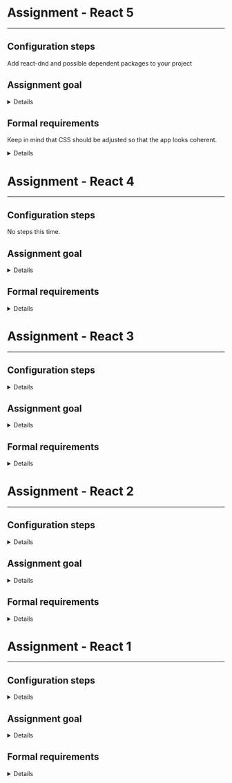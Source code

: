 # Assignment - React 5

***

## Configuration steps
Add react-dnd and possible dependent packages to your project

## Assignment goal

<details>
The goal of this assignment is to get familiar with libraries that enable more "visual" way of app interaction, such as react-dnd
</details>

## Formal requirements

Keep in mind that CSS should be adjusted so that the app looks coherent.

<details>
* data lists should be reorderable via drag and drop
* the "details" view should have all elements reorderable via drag and drop
* OPTIONAL: make it so that other elements "make space" visually in a smooth manner for the one that you are dropping
</details>

# Assignment - React 4

***

## Configuration steps
No steps this time.

## Assignment goal

<details>
The goal of this assignment is to get more familiar with efficiend code structurization via React hooks and HOCs, and learning some uses of refs.
</details>

## Formal requirements

<details>

* your data fetching logic should be contained within an appropriate hook
* you should aim to implement a minimal number of generalized hooks to cover your needs
* while loading a new page of data and while spinner is displayed, previous page data should still be displayed
* above should be achieved via a custom hook that uses a ref for previous value - try to write it yourself, even though it most probably is readily available on the internet
* Both data fetching and loading should be handled via a very general HOC that will supply every page
* Your application should now have a "dark mode" (or a light mode, if it is already dark). This should be handled with styled components theming and via a custom hook. User should be able to switch between modes via a button in the header of the page. The value of current mode should be stored in local storage
</details>

# Assignment - React 3

***

## Configuration steps

<details>

Make a copy of your React 2 repository with review changes applied
Install Js GraphQL plugin for Webstorm
</details>

## Assignment goal

<details>

The goal of this assignment is to get familiar with GraphQL and further improvement of Fluture knowledge via integration with GraphQL, as well as the ability to resolve configuration tasks
</details>

## Formal requirements

<details>

***KEEP IN MIND***

Fluture should be used to wrap your GraphQL calls and async logic. Please use the pipeline operator whenever possible


***TECHNICAL REQUIREMENTS***

* your application should be refactored to take advantage of a real GraphQL API of your choice (example: https://beta.pokeapi.co/graphql/console/)
* the general theme of your application can, but does not have to be changed - however, try to find a structure similar to players/teams
* API calls should be wrapped in Futures sufficiently for reusability purposes
* your application should have a schema.graphql file that contains the schema of the API you are using
* schema mentioned above should be generated manually via yarn generate-schema command
* yarn generate-schema should act according to a changable configuration
* your application should provide autocompletion for gql calls based on the schema that was generated
* your application should use graphql-tag for gql queries
* please remove your fake API from the application
* the details of player/team that were previously opened in a modal should now have separate pages parametrized by ID which will fetch that precise player/team
* you should take advantage of pagination data provided by the API (if it does provide pagination data)

</details>

# Assignment - React 2

***

## Configuration steps

<details>

* Make a copy of your React 1 repository with review changes applied, make sure to have this README.md present

</details>

## Assignment goal

<details>

The goal of this assignment is to modernize your freshly-completed React project with a proper functional package stack, as well as refactor your pure CSS into a more modern solution in form of styled-components, training your css-in-js skill.

</details>

## Formal requirements

<details>

***KEEP IN MIND***
Pay extra attention to using Fluture properly, where it benefits your project.

***TECHNICAL REQUIREMENTS***
* your application should be refactored to take advantage of Fluture **wherever possible**
* loading and error states should be handled via Fluture
* your application should contain a minimal amount of .css files - refactor to use styled-components instead
* your application should take advantage of pipeline operator **wherever possible**
* components and logic should aim to be reusable


</details>

# Assignment - React 1

***

## Configuration steps

<details>

* Fork this repository to have this README.md present 
* Set your application with React up - ***WITHOUT CREATE-REACT-APP or similar***

</details>

## Assignment goal

<details>

The goal of this assignment is to set up a functioning React application, utilizing previously written code that now will have to undergo some refactorization, as well as using most of React's basic functionalities.

</details>

## Formal requirements

<details>

***KEEP IN MIND***
This task will require you to use your players/teams code - however, your HTML/CSS tasks are all themed differently. Try to make players/teams fit that theme - be it a team of hockey players, a team of random professions or familiada :)

Your application should utilize ***BOTH*** your HTML/CSS and JS projects, refactored accordingly.



***TECHNICAL REQUIREMENTS***
* your application will be available via **yarn dev**
* your JS assignment code - fake "backend" for this project - should now generate players and teams with information about them - name, surname, description  for players; team name, list of player names, description for teams
  * there should now be 1-3 second delay when requesting players/teams, ***per request, not per team/player***
  * there should be a 20% chance to get an error, ***per request, not per team/player***
  * loading state and error state must be handled appropriately
  * you should use either a short predefined list to generate from, or a specialized module (such as faker)
* upper navbar should contain two links - to a list of players and to a list of teams
  * your application should contain routing to accomodate this
* your application should fetch 2000 players/teams
* left navbar should now be a pagination component, used to navigate the whole list of players/teams, 20 per page for players, 10 per page for teams
 * you should split the whole list into pages locally
* clicking on "details" button should show a modal window with a bigger version of the card that will fit all the details that may be cut off in small-format cards
* Ramda must be utilized wherever possible
* components should be reusable where possible
* try to look for an optimal solution to problems that arise, especially regarding your bundler configuration
* player list should be sorted by player name and surname
* team list should be sorted by team name


</details>
